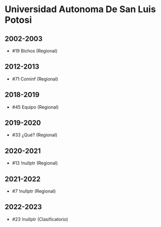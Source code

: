 # Universidad Autonoma De San Luis Potosi

## 2002-2003

- #19 Bichos (Regional)

## 2012-2013

- #71 Cominf (Regional)

## 2018-2019

- #45 Equipo (Regional)

## 2019-2020

- #33 ¿Qué? (Regional)

## 2020-2021

- #13 !nullptr (Regional)

## 2021-2022

- #7 !nullptr (Regional)

## 2022-2023

- #23 !nullptr (Clasificatorio)


